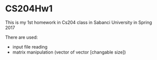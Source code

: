 # CS204Hw1
This is my 1st homework in Cs204 class in Sabanci University in Spring 2017

There are used:
- input file reading
- matrix manipulation (vector of vector [changable size])
